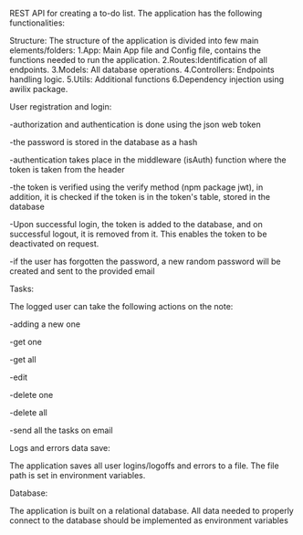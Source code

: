 REST API for creating a to-do list. The application has the following functionalities:

Structure:
The structure of the application is divided into few main elements/folders:
1.App: Main App file and Config file, contains the functions needed to run the application.
2.Routes:Identification of all endpoints.
3.Models: All database operations.
4.Controllers: Endpoints handling logic.
5.Utils: Additional functions
6.Dependency injection using awilix package.

User registration and login:

-authorization and authentication is done using the json web token

-the password is stored in the database as a hash

-authentication takes place in the middleware (isAuth) function where the token is taken from the header

-the token is verified using the verify method (npm package jwt), in addition, it is checked if the token is in the token's table, stored in the database

-Upon successful login, the token is added to the database, and on successful logout, it is removed from it. This enables the token to be deactivated on request.

-if the user has forgotten the password, a new random password will be created and sent to the provided email

Tasks:

The logged user can take the following actions on the note:

-adding a new one

-get one

-get all

-edit

-delete one

-delete all 

-send all the tasks on email

Logs and errors data save:

The application saves all user logins/logoffs and errors to a file. The file path is set in environment variables. 

Database:

The application is built on a relational database. All data needed to properly connect to the database should be implemented as environment variables
